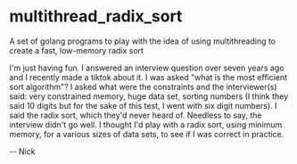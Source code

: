 # multithread_radix_sort
A set of golang programs to play with the idea of using multithreading to create a fast, low-memory radix sort

I'm just having fun.  I answered an interview question over seven years ago and I recently made a tiktok about it.  I was asked "what is the most efficient sort algorithm"?  I asked what were the constraints and the interviewer(s) said: very constrained memory, huge data set, sorting numbers (I think they said 10 digits but for the sake of this test, I went with six digit numbers).  I said the radix sort, which they'd never heard of.  Needless to say, the interview didn't go well.  I thought I'd play with a radix sort, using minimum memory, for a various sizes of data sets, to see if I was correct in practice.

-- Nick
